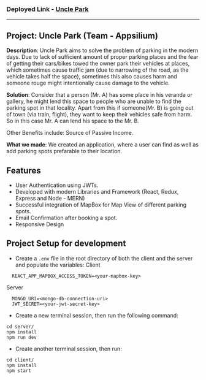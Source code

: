 ### Deployed Link - [Uncle Park](https://uncle-park-sushant-02.vercel.app/)
<hr/>

## Project: Uncle Park (Team - Appsilium)
**Description**: Uncle Park aims to solve the problem of parking in the modern days. Due to lack of sufficient amount of proper parking places and the fear of getting their cars/bikes towed the owner park their vehicles at places, which sometimes cause traffic jam (due to narrowing of the road, as the vehicle takes half the space), sometimes this also causes harm and someone rouge might intentionally cause damage to the vehicle.

**Solution**: Consider that a person (Mr. A) has some place in his veranda or gallery, he might lend this space to people who are unable to find the parking spot in that locality. Apart from this if someone(Mr. B) is going out of town (via train, flight), they want to keep their vehicles safe from harm. So in this case Mr. A can lend his space to the Mr. B. 

Other Benefits include: Source of Passive Income.

**What we made**: We created an application, where a user can find as well as add parking spots prefarable to their location.


## Features
- User Authentication using JWTs.
- Developed with modern Libraries and Framework (React, Redux, Express and Node - MERN)
- Successful integration of MapBox for Map View of different parking spots.
- Email Confirmation after booking a spot.
- Responsive Design

## Project Setup for development
- Create a `.env` file in the root directory of both the client and the server and populate the variables:
Client
```
  REACT_APP_MAPBOX_ACCESS_TOKEN=<your-mapbox-key>
```
Server
```
  MONGO_URI=<mongo-db-connection-uri>
  JWT_SECRET=<your-jwt-secret-key>
```

- Create a new terminal session, then run the following command:
```console 
cd server/
npm install
npm run dev
```

- Create another terminal session, then run:
```console
cd client/
npm install
npm start
```
